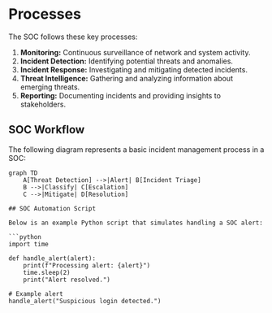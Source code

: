 # Processes

The SOC follows these key processes:

1. **Monitoring:** Continuous surveillance of network and system activity.
2. **Incident Detection:** Identifying potential threats and anomalies.
3. **Incident Response:** Investigating and mitigating detected incidents.
4. **Threat Intelligence:** Gathering and analyzing information about emerging threats.
5. **Reporting:** Documenting incidents and providing insights to stakeholders.

## SOC Workflow

The following diagram represents a basic incident management process in a SOC:

```mermaid
graph TD
    A[Threat Detection] -->|Alert| B[Incident Triage]
    B -->|Classify| C[Escalation]
    C -->|Mitigate| D[Resolution]

## SOC Automation Script

Below is an example Python script that simulates handling a SOC alert:

```python
import time

def handle_alert(alert):
    print(f"Processing alert: {alert}")
    time.sleep(2)
    print("Alert resolved.")

# Example alert
handle_alert("Suspicious login detected.")
